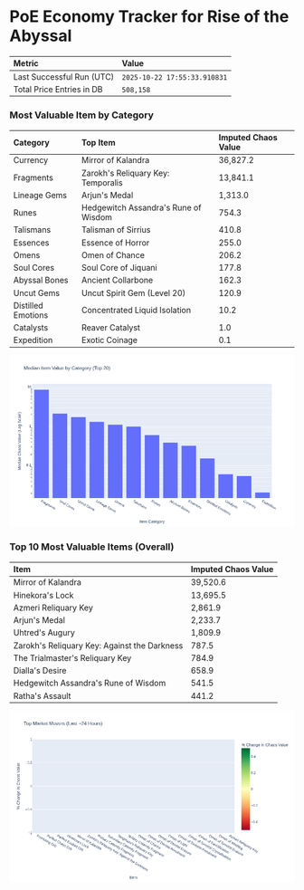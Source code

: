 # PoE Economy Tracker for Rise of the Abyssal

<!-- START_MAINTENANCE -->
| Metric | Value |
|:---|:---|
| Last Successful Run (UTC) | `2025-10-22 17:55:33.910831` |
| Total Price Entries in DB | `508,158` |

<!-- END_MAINTENANCE -->

<!-- START_DATAFRAME_DEBUG -->
<!-- END_DATAFRAME_DEBUG -->

<!-- START_CATEGORY_ANALYSIS -->
### Most Valuable Item by Category
| Category | Top Item | Imputed Chaos Value |
| :--- | :--- | :--- |
| Currency | Mirror of Kalandra | 36,827.2 |
| Fragments | Zarokh's Reliquary Key: Temporalis | 13,841.1 |
| Lineage Gems | Arjun's Medal | 1,313.0 |
| Runes | Hedgewitch Assandra's Rune of Wisdom | 754.3 |
| Talismans | Talisman of Sirrius | 410.8 |
| Essences | Essence of Horror | 255.0 |
| Omens | Omen of Chance | 206.2 |
| Soul Cores | Soul Core of Jiquani | 177.8 |
| Abyssal Bones | Ancient Collarbone | 162.3 |
| Uncut Gems | Uncut Spirit Gem (Level 20) | 120.9 |
| Distilled Emotions | Concentrated Liquid Isolation | 10.2 |
| Catalysts | Reaver Catalyst | 1.0 |
| Expedition | Exotic Coinage | 0.1 |


![Category Analysis Chart](charts/category_analysis.png)
<!-- END_ANALYSIS -->

<!-- START_ANALYSIS -->
### Top 10 Most Valuable Items (Overall)
| Item | Imputed Chaos Value |
| :--- | :--- |
| Mirror of Kalandra | 39,520.6 |
| Hinekora's Lock | 13,695.5 |
| Azmeri Reliquary Key | 2,861.9 |
| Arjun's Medal | 2,233.7 |
| Uhtred's Augury | 1,809.9 |
| Zarokh's Reliquary Key: Against the Darkness | 787.5 |
| The Trialmaster's Reliquary Key | 784.9 |
| Dialla's Desire | 658.9 |
| Hedgewitch Assandra's Rune of Wisdom | 541.5 |
| Ratha's Assault | 441.2 |


![Market Movers Chart](charts/market_movers.png)
<!-- END_ANALYSIS -->
